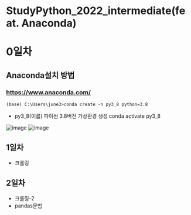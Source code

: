 # StudyPython_2022_intermediate(feat. Anaconda)

# 0일차

## Anaconda설치 방법

### https://www.anaconda.com/

    (base) C:\Users\june3>conda create -n py3_8 python=3.8

- py3_8(이름) 파이썬 3.8버전 가상환경 생성
  conda activate py3_8

![image](https://user-images.githubusercontent.com/83456300/173177682-2a8864cd-ab26-459d-944e-2ad2824b0a26.png)
![image](https://user-images.githubusercontent.com/83456300/173177731-66095d6f-79ff-4056-a277-4d6ac0b18a95.png)

## 1일차

- 크롤링

## 2일차

- 크롤링-2
- pandas문법
